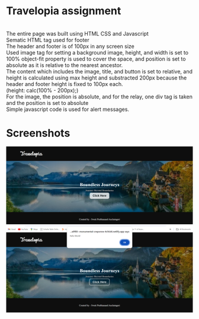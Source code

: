# Travelopia assignment
<br> The entire page was built using HTML CSS and Javascript
<br> Sematic HTML tag used for footer 
<br> The header and footer is of 100px in any screen size
<br> Used image tag for setting a background image, height, and width is set to 100% object-fit property is used to cover the space, and position is set to absolute as it is relative to the nearest ancestor.
<br> The content which includes the image, title, and button is set to relative, and height is calculated using max height and substracted 200px because the header and footer height is fixed to 100px each.
<br>(height: calc(100% - 200px);)
<br> For the image, the position is absolute, and for the relay, one div tag is taken and the position is set to absolute
<br> Simple javascript code is used for alert messages.
<br>
# Screenshots

![picture 1](https://github.com/swati-anchatageri/travelopia/blob/main/image/ss1.png)
![picture 2](https://github.com/swati-anchatageri/travelopia/blob/main/image/ss2.png)
